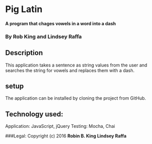 # Pig Latin

#### A program that chages vowels in a word into a dash

### By Rob King and Lindsey Raffa

## Description
This application takes a sentence as string values from the user and searches the string for vowels and replaces them with a dash.

## setup
The application can be installed by cloning the project from GitHub.

## Technology used:
Application: JavaScript, jQuery
Testing: Mocha, Chai

###Legal:
Copyright (c) 2016 **Robin B. King Lindsey Raffa**
